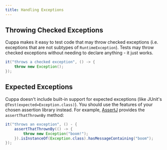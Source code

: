 ```yaml
---
title: Handling Exceptions
---
```

## Throwing Checked Exceptions

Cuppa makes it easy to test code that may throw checked exceptions (i.e. exceptions that are not subtypes of
`RuntimeException`). Tests may throw checked exceptions without needing to declare anything - it just works.

```java
it("throws a checked exception", () -> {
    throw new Exception();
});
```

## Expected Exceptions

Cuppa doesn't include built-in support for expected exceptions (like JUnit's `@Test(expected=Exception.class)`). You
should use the features of your chosen assertion library instead. For example, [AssertJ](http://joel-costigliola.github.io/assertj/) provides the `assertThatThrownBy`
method:

```java
it("throws an exception", () - {
    assertThatThrownBy(() -> {
        throw new Exception("boom!");
    }).isInstanceOf(Exception.class).hasMessageContaining("boom");
});
```

